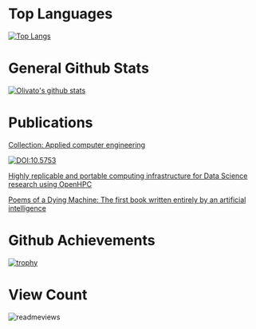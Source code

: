 # Top Languages

[![Top Langs](https://github-readme-stats.vercel.app/api/top-langs/?username=olivatooo&langs_count=10&layout=compact)](https://github.com/olivatooo/github-readme-stats)

# General Github Stats

[![Olivato's github stats](https://github-readme-stats.vercel.app/api?username=olivatooo)](https://github.com/olivatooo/github-readme-stats)

# Publications

[Collection: Applied computer engineering](https://atenaeditora.com.br/catalogo/ebook/collection-applied-computer-engineering)

[![DOI:10.5753](https://zenodo.org/badge/DOI/10.5753/kdmile.2020.11952.svg)](https://doi.org/10.5753/kdmile.2020.11952 )

[Highly replicable and portable computing infrastructure for Data Science research using OpenHPC](https://repositorio.ufscar.br/bitstream/handle/ufscar/14449/TCC_Olivato.pdf?sequence=1&isAllowed=y)

[Poems of a Dying Machine: The first book written entirely by an artificial intelligence](https://www.amazon.com.br/dp/B0B6HG9XC8)

# Github Achievements

[![trophy](https://github-profile-trophy.vercel.app/?username=olivatooo&theme=gruvbox)](https://github.com/olivatooo/github-profile-trophy)

# View Count

<img src='https://count.getloli.com/get/@olivatooo?theme=moebooru' alt='readmeviews'>
